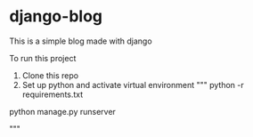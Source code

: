 # django-blog
This is a simple blog made with django

To run this project 
1. Clone this repo
2. Set up python and activate virtual environment
 """
python -r requirements.txt

python manage.py runserver
 
 """

